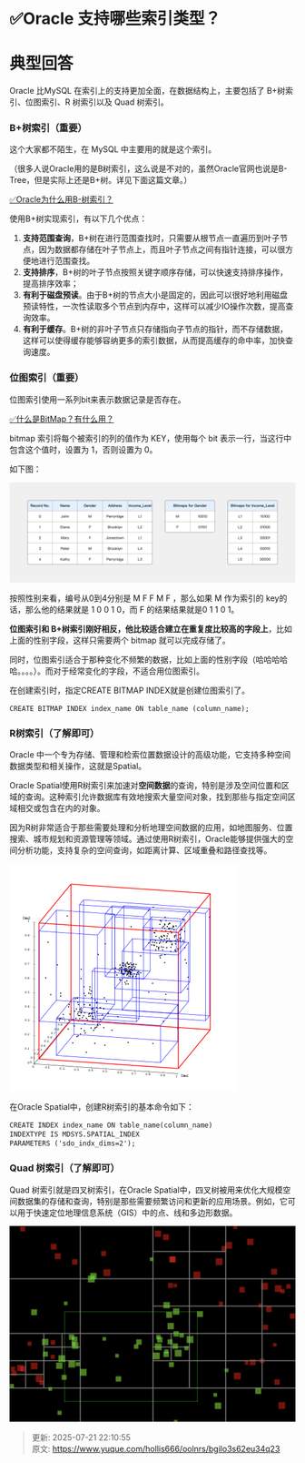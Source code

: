 # ✅Oracle 支持哪些索引类型？

# 典型回答


Oracle 比MySQL 在索引上的支持更加全面，在数据结构上，主要包括了 B+树索引、位图索引、R 树索引以及 Quad 树索引。



### B+树索引（重要）


这个大家都不陌生，在 MySQL 中主要用的就是这个索引。



（很多人说Oracle用的是B树索引，这么说是不对的，虽然Oracle官网也说是B-Tree，但是实际上还是B+树。详见下面这篇文章。）



[✅Oracle为什么用B-树索引？](https://www.yuque.com/hollis666/oolnrs/dp3k5rl2a8yygtir)



使用B+树实现索引，有以下几个优点：



1. **支持范围查询**，B+树在进行范围查找时，只需要从根节点一直遍历到叶子节点，因为数据都存储在叶子节点上，而且叶子节点之间有指针连接，可以很方便地进行范围查找。
2. **支持排序**，B+树的叶子节点按照关键字顺序存储，可以快速支持排序操作，提高排序效率；
3. **有利于磁盘预读**。由于B+树的节点大小是固定的，因此可以很好地利用磁盘预读特性，一次性读取多个节点到内存中，这样可以减少IO操作次数，提高查询效率。
4. **有利于缓存**。B+树的非叶子节点只存储指向子节点的指针，而不存储数据，这样可以使得缓存能够容纳更多的索引数据，从而提高缓存的命中率，加快查询速度。



### 位图索引（重要）


位图索引使用一系列bit来表示数据记录是否存在。



[✅什么是BitMap？有什么用？](https://www.yuque.com/hollis666/oolnrs/ntqpq5vzps1bs55z)



bitmap 索引将每个被索引的列的值作为 KEY，使用每个 bit 表示一行，当这行中包含这个值时，设置为 1，否则设置为 0。



如下图：

![1717822245471-f9e62e6a-91e7-42b3-a6dd-375efda16a07.png](./img/n7Z3jD3LzhwL2dHT/1717822245471-f9e62e6a-91e7-42b3-a6dd-375efda16a07-366228.png)



按照性别来看，编号从0到4分别是 M F F M F ，那么如果 M 作为索引的 key的话，那么他的结果就是 1 0 0 1 0，而 F 的结果结果就是0 1 1 0 1。



**位图索引和 B+树索引刚好相反，他比较适合建立在重复度比较高的字段上**，比如上面的性别字段，这样只需要两个 bitmap 就可以完成存储了。



同时，位图索引适合于那种变化不频繁的数据，比如上面的性别字段（哈哈哈哈哈。。。。）。而对于经常变化的字段，不适合用位图索引。



在创建索引时，指定CREATE BITMAP INDEX就是创建位图索引了。

```plain
CREATE BITMAP INDEX index_name ON table_name (column_name);
```

### 
### R树索引（了解即可）


Oracle 中一个专为存储、管理和检索位置数据设计的高级功能，它支持多种空间数据类型和相关操作，这就是Spatial。

<font style="color:rgb(13, 13, 13);"></font>

Oracle Spatial使用R树索引来加速对**空间数据**的查询，特别是涉及空间位置和区域的查询。这种索引允许数据库有效地搜索大量空间对象，找到那些与指定空间区域相交或包含在内的对象。



因为R树非常适合于那些需要处理和分析地理空间数据的应用，如地图服务、位置搜索、城市规划和资源管理等领域。通过使用R树索引，Oracle能够提供强大的空间分析功能，支持复杂的空间查询，如距离计算、区域重叠和路径查找等。



![1717823175633-55264274-c5e0-4e58-b722-f8d584e4501a.png](./img/n7Z3jD3LzhwL2dHT/1717823175633-55264274-c5e0-4e58-b722-f8d584e4501a-024895.png)



在Oracle Spatial中，创建R树索引的基本命令如下：

```plain
CREATE INDEX index_name ON table_name(column_name) 
INDEXTYPE IS MDSYS.SPATIAL_INDEX 
PARAMETERS ('sdo_indx_dims=2');
```



### Quad 树索引（了解即可）


Quad 树索引就是四叉树索引，在Oracle Spatial中，四叉树被用来优化大规模空间数据集的存储和查询，特别是那些需要频繁访问和更新的应用场景。例如，它可以用于快速定位地理信息系统（GIS）中的点、线和多边形数据。



![1717823350977-1c806d64-7442-4aed-94b2-275cf76f58f6.png](./img/n7Z3jD3LzhwL2dHT/1717823350977-1c806d64-7442-4aed-94b2-275cf76f58f6-030468.png)





> 更新: 2025-07-21 22:10:55  
> 原文: <https://www.yuque.com/hollis666/oolnrs/bgilo3s62eu34q23>
